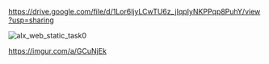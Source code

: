 https://drive.google.com/file/d/1Lor6ljyLCwTU6z_jIqpIyNKPPqp8PuhY/view?usp=sharing

![alx_web_static_task0](https://github.com/Lamba237/alx-system_engineering-devops/assets/129569062/bc06ff75-f81f-41fe-af70-706e64dbc334)

https://imgur.com/a/GCuNjEk
